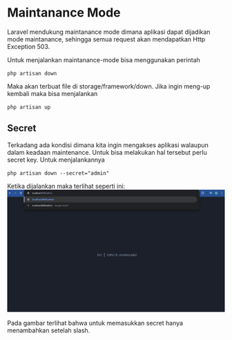 # Maintanance Mode

Laravel mendukung maintanance mode dimana aplikasi dapat dijadikan mode maintanance, sehingga semua request akan mendapatkan Http Exception 503.

Untuk menjalankan maintanance-mode bisa menggunakan perintah
```
php artisan down
```
Maka akan terbuat file di storage/framework/down. Jika ingin meng-up kembali maka bisa menjalankan
```
php artisan up
```

## Secret 
Terkadang ada kondisi dimana kita ingin mengakses aplikasi walaupun dalam keadaan maintenance. Untuk bisa melakukan hal tersebut perlu secret key. Untuk menjalankannya
```
php artisan down --secret="admin"
```

Ketika dijalankan maka terlihat seperti ini:
![alt text](image-8.png)

Pada gambar terlihat bahwa untuk memasukkan secret hanya menambahkan setelah slash.
